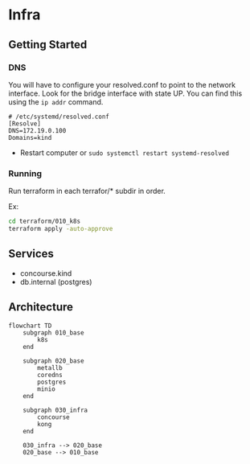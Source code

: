# Infra

## Getting Started

### DNS

You will have to configure your resolved.conf to point to the network interface.  Look for the bridge interface with state UP.  You can find this using the `ip addr` command.

```
# /etc/systemd/resolved.conf
[Resolve]
DNS=172.19.0.100
Domains=kind
```

* Restart computer or `sudo systemctl restart systemd-resolved`

### Running

Run terraform in each terrafor/* subdir in order.

Ex:
```bash
cd terraform/010_k8s
terraform apply -auto-approve
```

## Services

* concourse.kind
* db.internal (postgres)


## Architecture

```mermaid
flowchart TD
    subgraph 010_base
        k8s
    end

    subgraph 020_base
        metallb
        coredns
        postgres
        minio
    end

    subgraph 030_infra
        concourse
        kong
    end

    030_infra --> 020_base
    020_base --> 010_base
```
